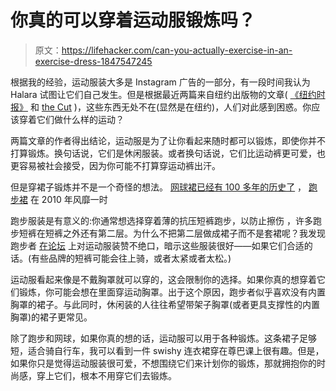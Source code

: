 # 你真的可以穿着运动服锻炼吗？

> 原文：<https://lifehacker.com/can-you-actually-exercise-in-an-exercise-dress-1847547245>

根据我的经验，运动服装大多是 Instagram 广告的一部分，有一段时间我认为 Halara 试图让它们自己发生。但是根据最近两篇来自纽约出版物的文章( [《纽约时报》](https://www.nytimes.com/2021/08/18/style/exercise-dress.html) 和 [the Cut](https://www.thecut.com/2021/08/what-do-you-even-do-in-an-exercise-dress.html) )，这些东西无处不在(显然是在纽约)，人们对此感到困惑。你应该穿着它们做什么样的运动？



两篇文章的作者得出结论，运动服是为了让你看起来随时都可以锻炼，即使你并不打算锻炼。换句话说，它们是休闲服装。或者换句话说，它们比运动裤更可爱，也更容易被社会接受，因为你可能不打算穿运动裤出汗。

但是穿裙子锻炼并不是一个奇怪的想法。 [网球裙已经有 100 多年的历史了](https://www.allure.com/gallery/tennis-fashion-history) ， [跑步裙](https://www.runnersworld.com/news/g20858043/5-perfect-running-skirts-you-need-right-now/) 在 2010 年风靡一时

跑步服装是有意义的:你通常想选择穿着薄的抗压短裤跑步，以防止擦伤 ，许多跑步短裤在短裤之外还有第二层。为什么不把第二层做成裙子而不是套裙呢？我发现跑步者 [在论坛](https://www.reddit.com/r/XXRunning/comments/oamate/running_dresses/) 上对运动服装赞不绝口，暗示这些服装很好——如果它们合适的话。(有些品牌的短裤可能会往上骑，或者太紧或者太松。)

运动服看起来像是不戴胸罩就可以穿的，这会限制你的选择。如果你真的想穿着它们锻炼，你可能会想在里面穿运动胸罩。出于这个原因，跑步者似乎喜欢没有内置胸罩的裙子。与此同时，休闲装的人往往希望带架子胸罩(或者更具支撑性的内置胸罩)的裙子更常见。

除了跑步和网球，如果你真的想的话，运动服可以用于各种锻炼。这条裙子足够短，适合骑自行车，我可以看到一件 swishy 连衣裙穿在尊巴课上很有趣。但是，如果你只是觉得运动服装很可爱，不想围绕它们来计划你的锻炼，那就拥抱你的时尚感，穿上它们，根本不用穿它们去锻炼。